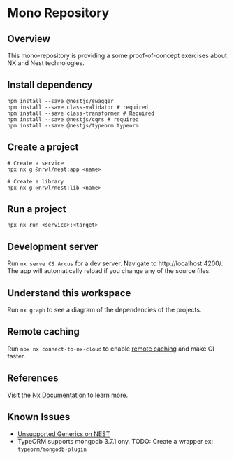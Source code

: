 # Mono Repository

## Overview

This mono-repository is providing a some proof-of-concept exercises about NX and Nest technologies.

## Install dependency

```shell
npm install --save @nestjs/swagger
npm install --save class-validator # required
npm install --save class-transformer # Required
npm install --save @nestjs/cqrs # required
npm install --save @nestjs/typeorm typeorm
```

## Create a project

```shell
# Create a service
npx nx g @nrwl/nest:app <name>

# Create a library
npx nx g @nrwl/nest:lib <name>
```

## Run a project

```shell
npx nx run <service>:<target>

```

## Development server

Run `nx serve CS Arcus` for a dev server. Navigate to http://localhost:4200/. The app will automatically reload if you change any of the source files.

## Understand this workspace

Run `nx graph` to see a diagram of the dependencies of the projects.

## Remote caching

Run `npx nx connect-to-nx-cloud` to enable [remote caching](https://nx.app) and make CI faster.

## References

Visit the [Nx Documentation](https://nx.dev) to learn more.


## Known Issues

- [Unsupported Generics on NEST](https://github.com/nestjs/swagger/issues/191)
- TypeORM supports mongodb 3.7.1 ony. TODO: Create a wrapper ex: `typeorm/mongodb-plugin`
